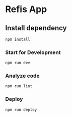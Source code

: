 # Refis App

## Install dependency

```sh
npm install
```

### Start for Development

```sh
npm run dev
```

### Analyze code

```sh
npm run lint
```

### Deploy

```sh
npm run deploy
```